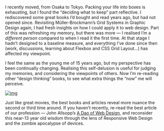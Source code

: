 

I recently moved, from Osaka to Tokyo. Packing your life into boxes is exhausting, but I found the “deciding
what to keep” part reflective. I rediscovered some great books I’d bought and read years ago, but had not
opened since. Revisiting Müller-Brockmann’s Grid Systems in Graphic Design again, I had fresh insights on
how I could apply it to web design. Part of this was refreshing my memory, but there was more — I realised
I’m a *different person* compared to when I read it the first time. At that stage I hadn’t designed to a
baseline measure, and everything I’ve done since then (work, discussions, learning about Flexbox and CSS
Grid Layout…) has affected my viewpoint.

I feel the same as the young me of 15 years ago, but my perspective has been continually changing. Realising
this self-delusion is useful for judging my memories, and considering the viewpoints of others. Now I’m
re-reading other “design thinking” books, to see what extra things the “now” me will perceive.

[![img](http://the-pastry-box-project.net/wp-content/uploads/2013/03/2013-02-design-thinking-books-e1361793551996-768x1024.jpg)](http://the-pastry-box-project.net/wp-content/uploads/2013/03/2013-02-design-thinking-books-e1361965743409.jpg)

Just like great movies, the best books and articles reveal more nuance the second or third time around. If you
haven’t recently, re-read the best article of our profession — John Allsopp’s [A Dao of Web
Design](http://alistapart.com/article/dao), and reconsider this near-13 year old wisdom through the lens of
Responsive Web Design and the zombie apocalypse of devices.
